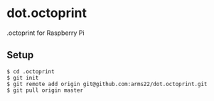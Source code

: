 dot.octoprint
=============

.octoprint for Raspberry Pi

Setup
-----

    $ cd .octoprint
    $ git init
    $ git remote add origin git@github.com:arms22/dot.octoprint.git
    $ git pull origin master
